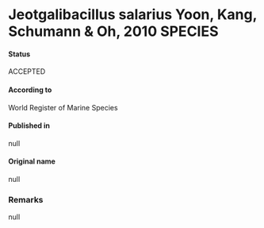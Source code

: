 Jeotgalibacillus salarius Yoon, Kang, Schumann & Oh, 2010 SPECIES
=======

#### Status
ACCEPTED

#### According to
World Register of Marine Species

#### Published in
null

#### Original name
null

### Remarks
null